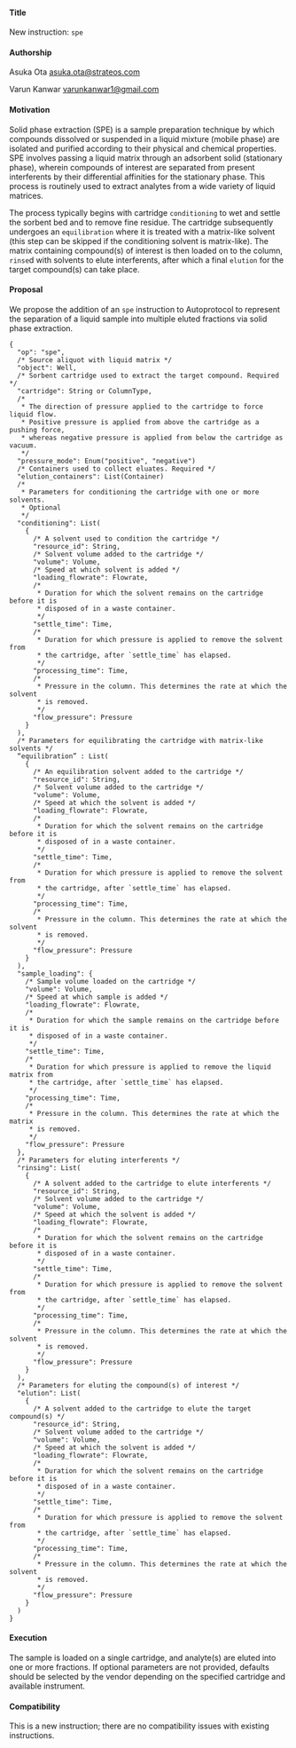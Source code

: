 #### **Title**
New instruction: `spe`

#### **Authorship**
Asuka Ota <asuka.ota@strateos.com>

Varun Kanwar <varunkanwar1@gmail.com>

#### **Motivation**
Solid phase extraction (SPE) is a sample preparation technique by which compounds dissolved or suspended in a liquid mixture (mobile phase) are isolated and purified according to their physical and chemical properties. SPE involves passing a liquid matrix through an adsorbent solid (stationary phase), wherein compounds of interest are separated from present interferents by their differential affinities for the stationary phase. This process is routinely used to extract analytes from a wide variety of liquid matrices.

The process typically begins with cartridge `conditioning` to wet and settle the sorbent bed and to remove fine residue. The cartridge subsequently undergoes an `equilibration` where it is treated with a matrix-like solvent (this step can be skipped if the conditioning solvent is matrix-like). The matrix containing compound(s) of interest is then loaded on to the column, `rinse`d with solvents to elute interferents, after which a final `elution` for the target compound(s) can take place.

#### **Proposal**
We propose the addition of an `spe` instruction to Autoprotocol to represent the separation of a liquid sample into multiple eluted fractions via solid phase extraction.

```
{
  "op": "spe",
  /* Source aliquot with liquid matrix */
  "object": Well,
  /* Sorbent cartridge used to extract the target compound. Required */
  "cartridge": String or ColumnType,
  /*
   * The direction of pressure applied to the cartridge to force liquid flow.
   * Positive pressure is applied from above the cartridge as a pushing force,
   * whereas negative pressure is applied from below the cartridge as vacuum.
   */
  "pressure_mode": Enum("positive", "negative")
  /* Containers used to collect eluates. Required */
  "elution_containers": List(Container)
  /*
   * Parameters for conditioning the cartridge with one or more solvents.
   * Optional
   */
  "conditioning": List(
    {
      /* A solvent used to condition the cartridge */
      "resource_id": String,
      /* Solvent volume added to the cartridge */
      "volume": Volume,
      /* Speed at which solvent is added */
      "loading_flowrate": Flowrate,
      /*
       * Duration for which the solvent remains on the cartridge before it is
       * disposed of in a waste container.
       */
      "settle_time": Time,
      /*
       * Duration for which pressure is applied to remove the solvent from
       * the cartridge, after `settle_time` has elapsed.
       */
      "processing_time": Time,
      /*
       * Pressure in the column. This determines the rate at which the solvent
       * is removed.
       */
      "flow_pressure": Pressure
    }
  ),
  /* Parameters for equilibrating the cartridge with matrix-like solvents */
  “equilibration” : List(
    {
      /* An equilibration solvent added to the cartridge */
      "resource_id": String,
      /* Solvent volume added to the cartridge */
      "volume": Volume,
      /* Speed at which the solvent is added */
      "loading_flowrate": Flowrate,
      /*
       * Duration for which the solvent remains on the cartridge before it is
       * disposed of in a waste container.
       */
      "settle_time": Time,
      /*
       * Duration for which pressure is applied to remove the solvent from
       * the cartridge, after `settle_time` has elapsed.
       */
      "processing_time": Time,
      /*
       * Pressure in the column. This determines the rate at which the solvent
       * is removed.
       */
      "flow_pressure": Pressure
    }
  ),
  "sample_loading": {
    /* Sample volume loaded on the cartridge */
    "volume": Volume,
    /* Speed at which sample is added */
    "loading_flowrate": Flowrate,
    /*
     * Duration for which the sample remains on the cartridge before it is
     * disposed of in a waste container.
     */
    "settle_time": Time,
    /*
     * Duration for which pressure is applied to remove the liquid matrix from
     * the cartridge, after `settle_time` has elapsed.
     */
    "processing_time": Time,
    /*
     * Pressure in the column. This determines the rate at which the matrix
     * is removed.
     */
    "flow_pressure": Pressure
  },
  /* Parameters for eluting interferents */
  "rinsing": List(
    {
      /* A solvent added to the cartridge to elute interferents */
      "resource_id": String,
      /* Solvent volume added to the cartridge */
      "volume": Volume,
      /* Speed at which the solvent is added */
      "loading_flowrate": Flowrate,
      /*
       * Duration for which the solvent remains on the cartridge before it is
       * disposed of in a waste container.
       */
      "settle_time": Time,
      /*
       * Duration for which pressure is applied to remove the solvent from
       * the cartridge, after `settle_time` has elapsed.
       */
      "processing_time": Time,
      /*
       * Pressure in the column. This determines the rate at which the solvent
       * is removed.
       */
      "flow_pressure": Pressure
    }
  ),
  /* Parameters for eluting the compound(s) of interest */
  "elution": List(
    {
      /* A solvent added to the cartridge to elute the target compound(s) */
      "resource_id": String,
      /* Solvent volume added to the cartridge */
      "volume": Volume,
      /* Speed at which the solvent is added */
      "loading_flowrate": Flowrate,
      /*
       * Duration for which the solvent remains on the cartridge before it is
       * disposed of in a waste container.
       */
      "settle_time": Time,
      /*
       * Duration for which pressure is applied to remove the solvent from
       * the cartridge, after `settle_time` has elapsed.
       */
      "processing_time": Time,
      /*
       * Pressure in the column. This determines the rate at which the solvent
       * is removed.
       */
      "flow_pressure": Pressure
    }
  )
}
```

#### **Execution**
The sample is loaded on a single cartridge, and analyte(s) are eluted into one or more fractions. If optional parameters are not provided, defaults should be selected by the vendor depending on the specified cartridge and available instrument.

#### **Compatibility**
This is a new instruction; there are no compatibility issues with existing instructions.
